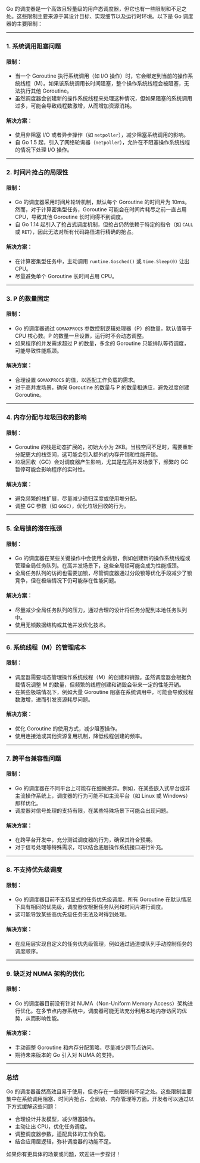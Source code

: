 Go 的调度器是一个高效且轻量级的用户态调度器，但它也有一些限制和不足之处。这些限制主要来源于其设计目标、实现细节以及运行时环境。以下是 Go 调度器的主要限制：

---

### **1. 系统调用阻塞问题**

#### 限制：
- 当一个 Goroutine 执行系统调用（如 I/O 操作）时，它会绑定到当前的操作系统线程（M）。如果该系统调用长时间阻塞，整个操作系统线程会被阻塞，无法执行其他 Goroutine。
- 虽然调度器会创建新的操作系统线程来处理这种情况，但如果阻塞的系统调用过多，可能会导致线程数激增，从而增加资源消耗。

#### 解决方案：
- 使用非阻塞 I/O 或者异步操作（如 `netpoller`），减少阻塞系统调用的影响。
- 自 Go 1.5 起，引入了网络轮询器（`netpoller`），允许在不阻塞操作系统线程的情况下处理 I/O 操作。

---

### **2. 时间片抢占的局限性**

#### 限制：
- Go 的调度器采用时间片轮转机制，默认每个 Goroutine 的时间片为 10ms。然而，对于计算密集型任务，Goroutine 可能会在时间片耗尽之前一直占用 CPU，导致其他 Goroutine 长时间得不到调度。
- 自 Go 1.14 起引入了抢占式调度机制，但抢占仍然依赖于特定的指令（如 `CALL` 或 `RET`），因此无法对所有代码路径进行精确的抢占。

#### 解决方案：
- 在计算密集型任务中，主动调用 `runtime.Gosched()` 或 `time.Sleep(0)` 让出 CPU。
- 尽量避免单个 Goroutine 长时间占用 CPU。

---

### **3. P 的数量固定**

#### 限制：
- Go 的调度器通过 `GOMAXPROCS` 参数控制逻辑处理器（P）的数量，默认值等于 CPU 核心数。P 的数量一旦设置，运行时不会动态调整。
- 如果程序的并发需求超过 P 的数量，多余的 Goroutine 只能排队等待调度，可能导致性能瓶颈。

#### 解决方案：
- 合理设置 `GOMAXPROCS` 的值，以匹配工作负载的需求。
- 对于高并发场景，确保 Goroutine 的数量与 P 的数量相适应，避免过度创建 Goroutine。

---

### **4. 内存分配与垃圾回收的影响**

#### 限制：
- Goroutine 的栈是动态扩展的，初始大小为 2KB。当栈空间不足时，需要重新分配更大的栈空间，这可能会引入额外的内存开销和性能开销。
- 垃圾回收（GC）会对调度器产生影响，尤其是在高并发场景下，频繁的 GC 暂停可能会影响程序的实时性。

#### 解决方案：
- 避免频繁的栈扩展，尽量减少递归深度或使用堆分配。
- 调整 GC 参数（如 `GOGC`），优化垃圾回收的行为。

---

### **5. 全局锁的潜在瓶颈**

#### 限制：
- Go 的调度器在某些关键操作中会使用全局锁，例如创建新的操作系统线程或管理全局任务队列。在高并发场景下，这些全局锁可能会成为性能瓶颈。
- 全局任务队列的访问也需要加锁，尽管调度器通过分段锁等优化手段减少了锁竞争，但在极端情况下仍可能存在性能问题。

#### 解决方案：
- 尽量减少全局任务队列的压力，通过合理的设计将任务分配到本地任务队列中。
- 使用无锁数据结构或其他并发优化技术。

---

### **6. 系统线程（M）的管理成本**

#### 限制：
- 调度器需要动态管理操作系统线程（M）的创建和销毁。虽然调度器会根据负载情况调整 M 的数量，但频繁的线程创建和销毁会带来一定的性能开销。
- 在某些极端情况下，例如大量 Goroutine 阻塞在系统调用中，可能会导致线程数激增，进而引发资源耗尽问题。

#### 解决方案：
- 优化 Goroutine 的使用方式，减少阻塞操作。
- 使用连接池或其他资源复用机制，降低线程创建的频率。

---

### **7. 跨平台兼容性问题**

#### 限制：
- Go 的调度器在不同平台上可能存在细微差异。例如，在某些嵌入式平台或非主流操作系统上，调度器的行为可能不如主流平台（如 Linux 或 Windows）那样优化。
- 调度器对信号处理的支持有限，在某些特殊场景下可能会出现问题。

#### 解决方案：
- 在跨平台开发中，充分测试调度器的行为，确保其符合预期。
- 对于信号处理等特殊需求，可以结合底层操作系统接口进行补充。

---

### **8. 不支持优先级调度**

#### 限制：
- Go 的调度器目前不支持显式的任务优先级调度。所有 Goroutine 在默认情况下具有相同的优先级，调度器仅根据任务队列和时间片进行调度。
- 这可能导致某些高优先级任务无法及时得到处理。

#### 解决方案：
- 在应用层实现自定义的任务优先级管理，例如通过通道或队列手动控制任务的调度顺序。

---

### **9. 缺乏对 NUMA 架构的优化**

#### 限制：
- Go 的调度器目前没有针对 NUMA（Non-Uniform Memory Access）架构进行优化。在多节点内存系统中，调度器可能无法充分利用本地内存访问的优势，从而影响性能。

#### 解决方案：
- 手动调整 Goroutine 和内存分配策略，尽量减少跨节点访问。
- 期待未来版本的 Go 引入对 NUMA 的支持。

---

### **总结**

Go 的调度器虽然高效且易于使用，但也存在一些限制和不足之处。这些限制主要集中在系统调用阻塞、时间片抢占、全局锁、内存管理等方面。开发者可以通过以下方式缓解这些问题：
- 合理设计并发模型，减少阻塞操作。
- 主动让出 CPU，优化任务调度。
- 调整调度器参数，适配具体的工作负载。
- 结合应用层逻辑，弥补调度器的功能不足。

如果你有更具体的场景或问题，欢迎进一步探讨！